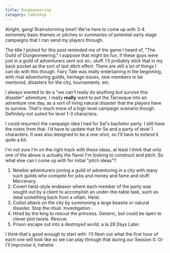 ```yaml
---
title: Dungeoneering
category: tabletop
---
```

Alright, gang! Brainstorming time!! We're here to come up with 3-4 extremely basic themes or pitches or summaries of potential early stage campaigns that I can send my players through.

The title I picked for this post reminded me of the game I heard of, "The Guild of Dungeoneering." I suppose that might be fun, if these guys were just in a guild of adventurers sent out on...stuff. I'll probably stick that in my back pocket as the sort of last ditch effort. There are still a lot of things I can do with this though. Fairy Tale was really entertaining in the beginning, with rival adventuring guilds, heritage issues, new members to be mentored, disasters for the city, tournaments, etc.

I always wanted to do a "we can't really do anything but survive this disaster" adventure. I really **really** want to put the Tarrasque into an adventure one day, as a sort of living natural disaster that the players have to survive. That's much more of a high level campaign scenario though. Definitely not suited for level 1-3 characters.

I could resurrect the campaign idea I had for Sal's bachelor party. I still have the notes from that. I'd have to update that for 5e and a party of level 1 characters. It was also designed to be a one-shot, so I'll have to extend it quite a bit.

I'm not sure I'm on the right track with these ideas, at least I think that only one of the above is actually the flavor I'm looking to construct and pitch. So what else can I come up with for initial "pitch ideas"?

1. Newbie adventurers joining a guild of adventuring in a city with many such guilds who compete for jobs and money and fame and stuff. Mercenary.
2. Covert heist-style endeavor where each member of the party was sought out by a client to accomplish an under-the-table task, such as steal something back from a villain. Heist.
3. Cultist attack on the city by summoning a large beastie or natural disaster. Stop the ritual. Investigation.
4. Hired by the king to rescue the princess. Generic, but could be open to clever plot twists. Rescue.
5. Prison escape out into a destroyed world, a la 28 Days Later.

I think that's good enough to start with. I'll flesh out what the first hour of each one will look like so we can play through that during our Session 0. Or I'll improvise it, hehehe
